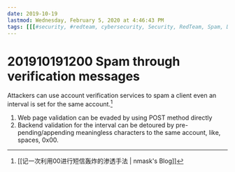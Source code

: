 ```yaml
---
date: 2019-10-19
lastmod: Wednesday, February 5, 2020 at 4:46:43 PM
tags: [[[#security, #redteam, cybersecurity, Security, RedTeam, Spam, DoS, #spam, #dos]]]
---
```

# 201910191200 Spam through verification messages

Attackers can use account verification services to spam a client even an interval is set for the same account.[^E5B25A743523]
1. Web page validation can be evaded by using POST method directly
2. Backend validation for the interval can be detoured by pre-pending/appending meaningless characters to the same account, like, spaces, 0x00.

[^E5B25A743523]: [[记一次利用00进行短信轰炸的渗透手法 | nmask's Blog]]